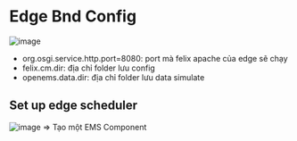 # Edge Bnd Config
![image](https://github.com/minhthuong031103/OpenEms-Docs/assets/101078033/993e8787-f06d-421a-9129-6ee7da737479)

- org.osgi.service.http.port=8080: port mà felix apache của edge sẽ chạy
- felix.cm.dir: địa chỉ folder lưu config
- openems.data.dir: địa chỉ folder lưu data simulate

## Set up edge scheduler 
![image](https://github.com/minhthuong031103/OpenEms-Docs/assets/101078033/1e02617a-cb96-4834-a0d4-bd75bd27feb5)
=> Tạo một EMS Component
